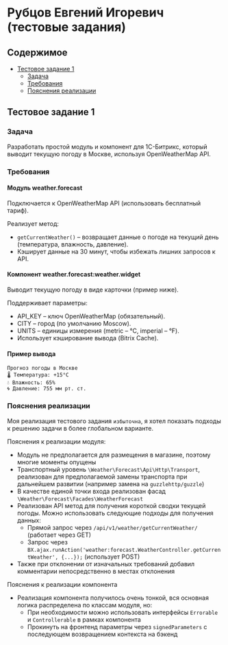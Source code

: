 # Рубцов Евгений Игоревич (тестовые задания)

## Содержимое
* [Тестовое задание 1](#тестовое-задание-1)
    * [Задача](#задача)
    * [Требования](#требования)
    * [Пояснения реализации](#пояснения-реализации)

## Тестовое задание 1
### Задача
Разработать простой модуль и компонент для 1С-Битрикс, который выводит текущую погоду в Москве, используя OpenWeatherMap API.

### Требования
#### Модуль weather.forecast
Подключается к OpenWeatherMap API (использовать бесплатный тариф).

Реализует метод:
- `getCurrentWeather()` – возвращает данные о погоде на текущий день (температура, влажность, давление).
- Кэширует данные на 30 минут, чтобы избежать лишних запросов к API.

#### Компонент weather.forecast:weather.widget
Выводит текущую погоду в виде карточки (пример ниже).

Поддерживает параметры:
- API_KEY – ключ OpenWeatherMap (обязательный). 
- CITY – город (по умолчанию Moscow). 
- UNITS – единицы измерения (metric – °C, imperial – °F). 
- Использует кэширование вывода (Bitrix Cache).

#### Пример вывода
```plaintext
Прогноз погоды в Москве
🌡 Температура: +15°C
💧 Влажность: 65%
🌀 Давление: 755 мм рт. ст.
```

### Пояснения реализации
Моя реализация тестового задания `избыточна`, я хотел показать подходы к решению задачи в более глобальном варианте.

Пояснения к реализации модуля:
- Модуль не предполагается для размещения в магазине, поэтому многие моменты опущены
- Транспортный уровень `\Weather\Forecast\Api\Http\Transport`, реализован для предполагаемой замены транспорта при дальнейшем развитии (например замена на `guzzlehttp/guzzle`)
- В качестве единой точки входа реализован фасад `\Weather\Forecast\Facades\WeatherForecast`
- Реализован API метод для получения короткой сводки текущей погоды. Можно использовать следующие подходы для получения данных:
  - Прямой запрос через `/api/v1/weather/getCurrentWeather/` (работает через GET)
  - Запрос через `BX.ajax.runAction('weather:forecast.WeatherController.getCurrentWeather', {...});` (использует POST)
- Также при отклонении от изначальных требований добавил комментарии непосредственно в местах отклонения

Пояснения к реализации компонента
- Реализация компонента получилось очень тонкой, вся основная логика распределена по классам модуля, но:
  - При необходимости можно использовать интерфейсы `Errorable` и `Controllerable` в рамках компонента
  - Прокинуть на фронтенд параметры через `signedParameters` с последующем возвращением контекста на бэкенд